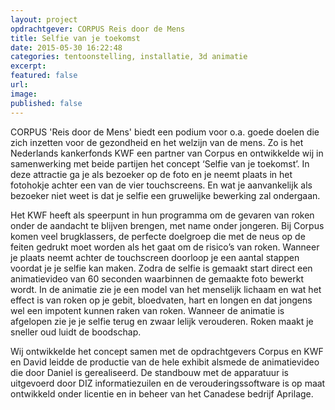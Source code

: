 ```yaml
---
layout: project
opdrachtgever: CORPUS Reis door de Mens
title: Selfie van je toekomst
date: 2015-05-30 16:22:48
categories: tentoonstelling, installatie, 3d animatie
excerpt:
featured: false
url:
image:
published: false
---
```

CORPUS 'Reis door de Mens' biedt een podium voor o.a. goede doelen die zich inzetten voor de gezondheid en het welzijn van de mens. Zo is het Nederlands kankerfonds KWF een partner van Corpus en ontwikkelde wij in samenwerking met beide partijen het concept ‘Selfie van je toekomst’. In deze attractie ga je als bezoeker op de foto en je neemt plaats in het fotohokje achter een van de vier touchscreens. En wat je aanvankelijk als bezoeker niet weet is dat je selfie een gruwelijke bewerking zal ondergaan.

Het KWF heeft als speerpunt in hun programma om de gevaren van roken onder de aandacht te blijven brengen, met name onder jongeren. Bij Corpus komen veel brugklassers, de perfecte doelgroep die met de neus op de feiten gedrukt moet worden als het gaat om de risico’s van roken. Wanneer je plaats neemt achter de touchscreen doorloop je een aantal stappen voordat je je selfie kan maken. Zodra de selfie is gemaakt start direct een animatievideo van 60 seconden waarbinnen de gemaakte foto bewerkt wordt. In de animatie zie je een model van het menselijk lichaam en wat het effect is van roken op je gebit, bloedvaten, hart en longen en dat jongens wel een impotent kunnen raken van roken. Wanneer de animatie is afgelopen zie je je selfie terug en zwaar lelijk verouderen. Roken maakt je sneller oud luidt de boodschap.

Wij ontwikkelde het concept samen met de opdrachtgevers Corpus en KWF en David leidde de productie van de hele exhibit alsmede de animatievideo die door Daniel is gerealiseerd. De standbouw met de apparatuur is uitgevoerd door DIZ informatiezuilen en de verouderingssoftware is op maat ontwikkeld onder licentie en in beheer van het Canadese bedrijf Aprilage.
